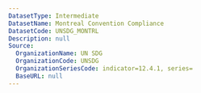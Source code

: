 ```yaml
---
DatasetType: Intermediate
DatasetName: Montreal Convention Compliance
DatasetCode: UNSDG_MONTRL
Description: null
Source:
  OrganizationName: UN SDG
  OrganizationCode: UNSDG
  OrganizationSeriesCode: indicator=12.4.1, series=
  BaseURL: null
---
```



